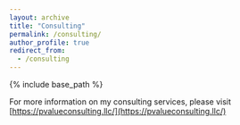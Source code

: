 ```yaml
---
layout: archive
title: "Consulting"
permalink: /consulting/
author_profile: true
redirect_from:
  - /consulting
---
```


{% include base_path %}


For more information on my consulting services, please visit 
[https://pvalueconsulting.llc/](https://pvalueconsulting.llc/)

